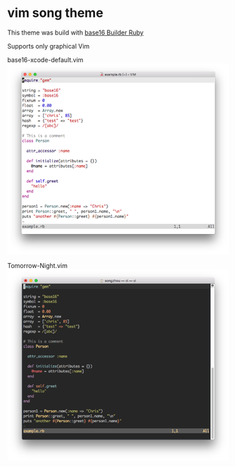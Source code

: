 # vim song theme
This theme was build with [base16 Builder Ruby](https://github.com/songzhou21/base16-builder-ruby)

Supports only graphical Vim

base16-xcode-default.vim
![base16-xcode-default.vim](https://raw.githubusercontent.com/songzhou21/base16-song/master/gvim-xcode-default.png)

Tomorrow-Night.vim
![Tomorrow-Night.vim](https://raw.githubusercontent.com/songzhou21/base16-song/master/vim-tomorrow-night.png)
